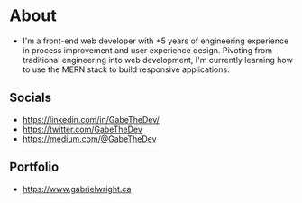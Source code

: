 # About
- I'm a front-end web developer with +5 years of engineering experience in process improvement and user experience design. Pivoting from traditional engineering into web development, I'm currently learning how to use the MERN stack to build responsive applications.

## Socials
- https://linkedin.com/in/GabeTheDev/
- https://twitter.com/GabeTheDev
- https://medium.com/@GabeTheDev

## Portfolio
- https://www.gabrielwright.ca





<!---
gabrielwright1/gabrielwright1 is a ✨ special ✨ repository because its `README.md` (this file) appears on your GitHub profile.
You can click the Preview link to take a look at your changes.
--->
